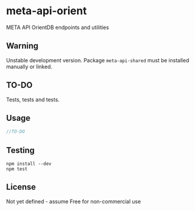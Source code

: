 # meta-api-orient

META API OrientDB endpoints and utilities

## Warning
Unstable development version. Package `meta-api-shared` must be installed manually or linked.

## TO-DO
Tests, tests and tests.

## Usage
```javascript
//TO-DO
```

## Testing
```
npm install --dev
npm test
```

## License
Not yet defined - assume Free for non-commercial use